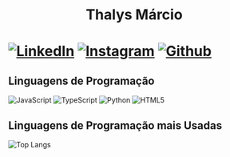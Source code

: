 <h1 align="Center">Thalys Márcio<H1>

[![LinkedIn](https://img.shields.io/badge/LinkedIn-000?style=for-the-badge&logo=linkedin&logoColor=0E76A8)](https://www.linkedin.com/in/thalysmarcio/)
[![Instagram](https://img.shields.io/badge/Instagram-000?style=for-the-badge&logo=instagram)](https://www.linkedin.com/in/thalysmarcio/)
[![Github](https://img.shields.io/badge/github-000?style=for-the-badge&logo=github)](https://github.com/thalysmarciobn)

<H2>Linguagens de Programação</h2>

![JavaScript](https://img.shields.io/badge/CSharp-000?style=for-the-badge&logo=csharp)
![TypeScript](https://img.shields.io/badge/TypeScript-000?style=for-the-badge&logo=typescript)
![Python](https://img.shields.io/badge/Python-000?style=for-the-badge&logo=python)
![HTML5](https://img.shields.io/badge/Vue.JS-000?style=for-the-badge&logo=vue.js)



<h2>Linguagens de Programação mais Usadas</H2>

![Top Langs](https://github-readme-stats-git-masterrstaa-rickstaa.vercel.app/api/top-langs/?username=thalysmarciobn&bg_color=000&border_color=FFF&title_color=FFF&text_color=FFF)

